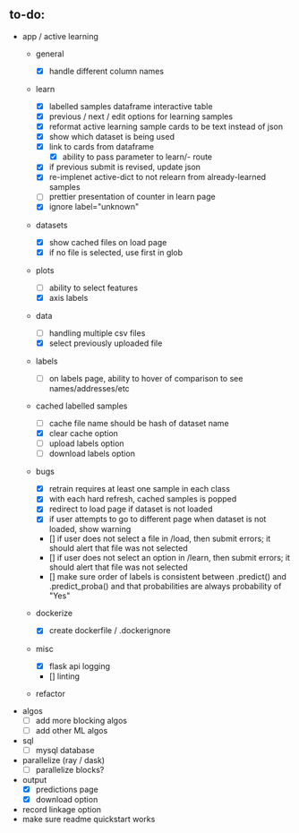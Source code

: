 
## to-do:

- app / active learning
    - general
        - [x] handle different column names
    - learn
        - [x] labelled samples dataframe interactive table
        - [x] previous / next / edit options for learning samples
        - [x] reformat active learning sample cards to be text instead of json
        - [x] show which dataset is being used    
        - [x] link to cards from dataframe
            - [x] ability to pass parameter to learn/<idl>-<idr> route
        - [x] if previous submit is revised, update json
        - [x] re-implenet active-dict to not relearn from already-learned samples
        - [ ] prettier presentation of counter in learn page
        - [x] ignore label="unknown" 
    - datasets
        - [x] show cached files on load page
        - [x] if no file is selected, use first in glob
    - plots
        - [ ] ability to select features
        - [x] axis labels
    - data 
        - [ ] handling multiple csv files
        - [x] select previously uploaded file
    - labels
        - [ ] on labels page, ability to hover of comparison to see names/addresses/etc
    - cached labelled samples
        - [ ] cache file name should be hash of dataset name
        - [x] clear cache option
        - [ ] upload labels option
        - [ ] download labels option
    - bugs
        - [x] retrain requires at least one sample in each class
        - [x] with each hard refresh, cached samples is popped
        - [x] redirect to load page if dataset is not loaded
        - [x] if user attempts to go to different page when dataset is not loaded, show warning
        - [] if user does not select a file in /load, then submit errors; it should alert that file was not selected
        - [] if user does not select an option in /learn, then submit errors; it should alert that file was not selected
        - [] make sure order of labels is consistent between .predict() and .predict_proba() and that probabilities 
        are always probability of "Yes"

    - dockerize
        - [x] create dockerfile / .dockerignore
    - misc
        - [x] flask api logging
        - [] linting
    - refactor
- algos
    - [ ] add more blocking algos
    - [ ] add other ML algos
- sql
    - [ ] mysql database
- parallelize (ray / dask)
    - [ ] parallelize blocks? 
- output
    - [x] predictions page
    - [x] download option
- record linkage option
- make sure readme quickstart works